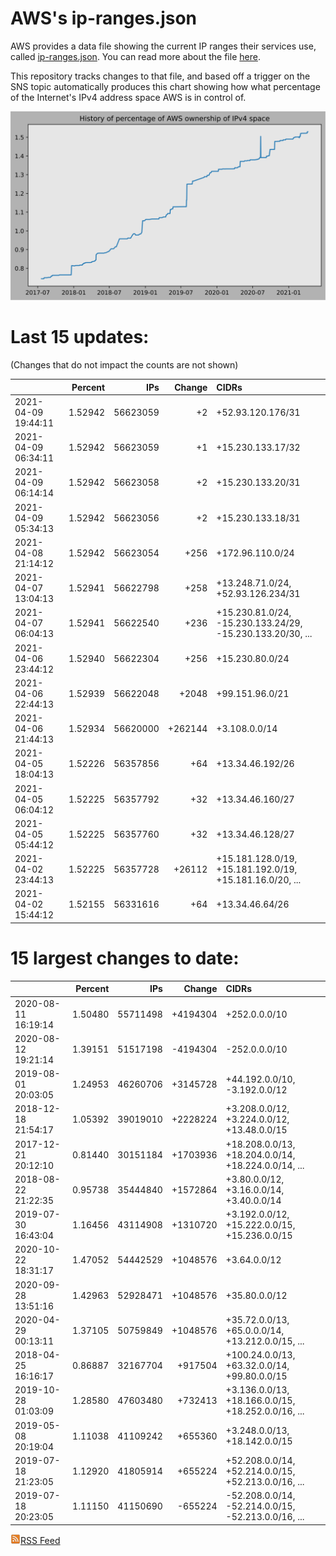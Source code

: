 # AWS's ip-ranges.json

AWS provides a data file showing the current IP ranges their
services use, called [ip-ranges.json](https://ip-ranges.amazonaws.com/ip-ranges.json).  You 
can read more about the file [here](https://docs.aws.amazon.com/general/latest/gr/aws-ip-ranges.html).

This repository tracks changes to that file, and based off a trigger on the SNS topic 
automatically produces this chart showing how what percentage of the Internet's IPv4 
address space AWS is in control of.

![History of AWS](history_count.svg)

# Last 15 updates:

(Changes that do not impact the counts are not shown)

| | Percent | IPs | Change | CIDRs |
| :--- | ---: | ---: | ---: | :--- |
| 2021-04-09 19:44:11 | 1.52942 | 56623059 | +2 | +52.93.120.176/31 |
| 2021-04-09 06:34:11 | 1.52942 | 56623059 | +1 | +15.230.133.17/32 |
| 2021-04-09 06:14:14 | 1.52942 | 56623058 | +2 | +15.230.133.20/31 |
| 2021-04-09 05:34:13 | 1.52942 | 56623056 | +2 | +15.230.133.18/31 |
| 2021-04-08 21:14:12 | 1.52942 | 56623054 | +256 | +172.96.110.0/24 |
| 2021-04-07 13:04:13 | 1.52941 | 56622798 | +258 | +13.248.71.0/24, +52.93.126.234/31 |
| 2021-04-07 06:04:13 | 1.52941 | 56622540 | +236 | +15.230.81.0/24, -15.230.133.24/29, -15.230.133.20/30, ... |
| 2021-04-06 23:44:12 | 1.52940 | 56622304 | +256 | +15.230.80.0/24 |
| 2021-04-06 22:44:13 | 1.52939 | 56622048 | +2048 | +99.151.96.0/21 |
| 2021-04-06 21:44:13 | 1.52934 | 56620000 | +262144 | +3.108.0.0/14 |
| 2021-04-05 18:04:13 | 1.52226 | 56357856 | +64 | +13.34.46.192/26 |
| 2021-04-05 06:04:12 | 1.52225 | 56357792 | +32 | +13.34.46.160/27 |
| 2021-04-05 05:44:12 | 1.52225 | 56357760 | +32 | +13.34.46.128/27 |
| 2021-04-02 23:44:13 | 1.52225 | 56357728 | +26112 | +15.181.128.0/19, +15.181.192.0/19, +15.181.16.0/20, ... |
| 2021-04-02 15:44:12 | 1.52155 | 56331616 | +64 | +13.34.46.64/26 |


# 15 largest changes to date:

| | Percent | IPs | Change | CIDRs |
| :--- | ---: | ---: | ---: | :--- |
| 2020-08-11 16:19:14 | 1.50480 | 55711498 | +4194304 | +252.0.0.0/10 |
| 2020-08-12 19:21:14 | 1.39151 | 51517198 | -4194304 | -252.0.0.0/10 |
| 2019-08-01 20:03:05 | 1.24953 | 46260706 | +3145728 | +44.192.0.0/10, -3.192.0.0/12 |
| 2018-12-18 21:54:17 | 1.05392 | 39019010 | +2228224 | +3.208.0.0/12, +3.224.0.0/12, +13.48.0.0/15 |
| 2017-12-21 20:12:10 | 0.81440 | 30151184 | +1703936 | +18.208.0.0/13, +18.204.0.0/14, +18.224.0.0/14, ... |
| 2018-08-22 21:22:35 | 0.95738 | 35444840 | +1572864 | +3.80.0.0/12, +3.16.0.0/14, +3.40.0.0/14 |
| 2019-07-30 16:43:04 | 1.16456 | 43114908 | +1310720 | +3.192.0.0/12, +15.222.0.0/15, +15.236.0.0/15 |
| 2020-10-22 18:31:17 | 1.47052 | 54442529 | +1048576 | +3.64.0.0/12 |
| 2020-09-28 13:51:16 | 1.42963 | 52928471 | +1048576 | +35.80.0.0/12 |
| 2020-04-29 00:13:11 | 1.37105 | 50759849 | +1048576 | +35.72.0.0/13, +65.0.0.0/14, +13.212.0.0/15, ... |
| 2018-04-25 16:16:17 | 0.86887 | 32167704 | +917504 | +100.24.0.0/13, +63.32.0.0/14, +99.80.0.0/15 |
| 2019-10-28 01:03:09 | 1.28580 | 47603480 | +732413 | +3.136.0.0/13, +18.166.0.0/15, +18.252.0.0/16, ... |
| 2019-05-08 20:19:04 | 1.11038 | 41109242 | +655360 | +3.248.0.0/13, +18.142.0.0/15 |
| 2019-07-18 21:23:05 | 1.12920 | 41805914 | +655224 | +52.208.0.0/14, +52.214.0.0/15, +52.213.0.0/16, ... |
| 2019-07-18 20:23:05 | 1.11150 | 41150690 | -655224 | -52.208.0.0/14, -52.214.0.0/15, -52.213.0.0/16, ... |


[![RSS Icon](rss-icon.png)RSS Feed](https://raw.githubusercontent.com/seligman/aws-ip-ranges/master/rss.xml)
